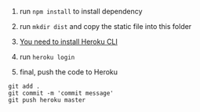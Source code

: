 1. run `npm install` to install dependency

2. run `mkdir dist` and copy the static file into this folder

3. [You need to install Heroku CLI](https://devcenter.heroku.com/articles/heroku-cli#download-and-install)

4. run `heroku login`

5. final, push the code to Heroku
```
git add .
git commit -m 'commit message'
git push heroku master
```